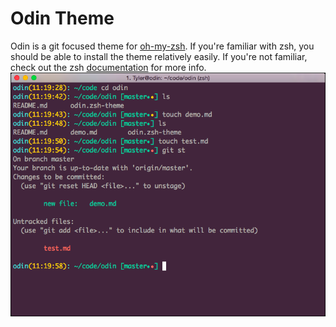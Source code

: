 # Odin Theme  

Odin is a git focused theme for [oh-my-zsh](https://github.com/robbyrussell/oh-my-zsh/). If you're familiar with zsh, you should be able to install the theme relatively easily. If you're not familiar, check out the zsh [documentation](https://github.com/robbyrussell/oh-my-zsh/wiki/Customization) for more info.  
<img src="theme-info.png" alt="odin theme">
